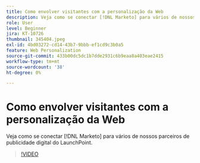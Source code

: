 ```yaml
---
title: Como envolver visitantes com a personalização da Web
description: Veja como se conectar [!DNL Marketo] para vários de nossos parceiros de publicidade digital do LaunchPoint.
role: User
level: Beginner
jira: KT-10726
thumbnail: 345404.jpeg
exl-id: 4bd03272-cd14-43b7-9bbb-ef1cd9c3b0a5
feature: Web Personalization
source-git-commit: 433b00dc5dc1b7dde2931c6b9eaa8a403eae2415
workflow-type: tm+mt
source-wordcount: '38'
ht-degree: 0%

---
```


# Como envolver visitantes com a personalização da Web

Veja como se conectar [!DNL Marketo] para vários de nossos parceiros de publicidade digital do LaunchPoint.

>[!VIDEO](https://video.tv.adobe.com/v/345404/?quality=12&learn=on)
